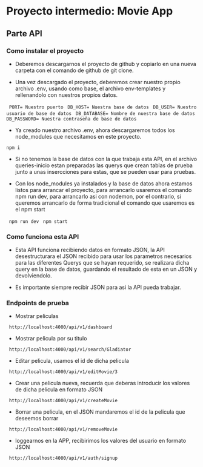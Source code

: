 # Proyecto intermedio: Movie App 

## Parte API

### Como instalar el proyecto

- Deberemos descargarnos el proyecto de github y copiarlo en una nueva carpeta con el comando de github de git clone.

- Una vez descargado el proyecto, deberemos crear nuestro propio archivo .env, usando como base, el archivo env-templates y rellenandolo con nuestros propios datos.

` PORT= Nuestro puerto`
` DB_HOST= Nuestra base de datos`
` DB_USER= Nuestro usuario de base de datos`
` DB_DATABASE= Nombre de nuestra base de datos`
` DB_PASSWORD= Nuestra contraseña de base de datos`

- Ya creado nuestro archivo .env, ahora descargaremos todos los node_modules que necesitamos en este proyecto.

` npm i `

- Si no tenemos la base de datos con la que trabaja esta API, en el archivo queries-inicio estan preparadas las querys que crean tablas de prueba junto a unas insercciones para estas, que se pueden usar para pruebas.

- Con los node_modules ya instalados y la base de datos ahora estamos listos para arrancar el proyecto, para arrancarlo usaremos el comando npm run dev, para arrancarlo asi con nodemon, por el contrario, si queremos arrancarlo de forma tradicional el comando que usaremos es el npm start

` npm run dev`
` npm start`

### Como funciona esta API

- Esta API funciona recibiendo datos en formato JSON, la API desestructurara el JSON recibido para usar los parametros necesarios para las diferentes Querys que se hayan requerido, se realizara dicha query en la base de datos, guardando el resultado de esta en un JSON y devolviendolo. 

- Es importante siempre recibir JSON para asi la API pueda trabajar.

### Endpoints de prueba

- Mostrar peliculas

` http://localhost:4000/api/v1/dashboard`

- Mostrar pelicula por su titulo

` http://localhost:4000/api/v1/search/Gladiator`

- Editar pelicula, usamos el id de dicha pelicula

` http://localhost:4000/api/v1/editMovie/3`

- Crear una pelicula nueva, recuerda que deberas introducir los valores de dicha pelicula en formato JSON

` http://localhost:4000/api/v1/createMovie`

- Borrar una pelicula, en el JSON mandaremos el id de la pelicula que deseemos borrar

` http://localhost:4000/api/v1/removeMovie`

- loggearnos en la APP, recibirimos los valores del usuario en formato JSON

` http://localhost:4000/api/v1/auth/signup`

